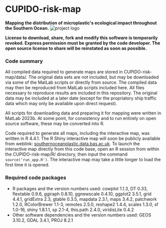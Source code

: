# CUPIDO-risk-map
**Mapping the distribution of microplastic's ecological impact throughout the Southern Ocean.**
![project logo](misc/CUPIDO-logo.png)

**License to download, share, fork and modify this software is temporarily revoked. Express permission must be granted by the code developer. The open source license to share will be reinstated as soon as possible.**

### Code summary

All compiled data required to generate maps are stored in CUPIDO-risk-map/data/. The original data sets are not included, but may be downloaded via some of the MatLab scripts or directly from source. The compiled data may then be reproduced from MatLab scripts included here. All files necessary to reproduce results are included in this repository.
The original data may be included at a later date (except for the propriatory ship traffic data which may only be available upon direct request).

All scripts for downloading data and preparing it for mapping were written in MatLab 2023b. At some point, for consistency and to run entirely on open source software, these may be converted into R.

Code required to generate all maps, including the interactive map, was written in R 4.4.1. The R Shiny interactive map will soon be publicly available from weblink: [southernoceanplastic.data.bas.ac.uk](southernoceanplastic.data.bas.ac.uk). To launch the interactive map directly from this code base, open an R session from within the CUPIDO-risk-map/R/ directory, then input the command `source('run_app.R')`. The interactive map may take a little longer to load the first time it is opened.

### Required code packages

* R packages and the version numbers used: cowplot 1.1.3, DT 0.33, flextable 0.9.6, ggiraph 0.8.10, ggnewscale 0.4.10, ggplot2 3.5.1, grid 4.4.1, gridExtra 2.3, gtable 0.3.5, mapdata 2.3.1, maps 3.4.2, patchwork 1.2.0, RColorBrewer 1.1-3, remotes 2.5.0, reshape2 1.4.4, scales 1.3.0, sf 1.0-16, shiny 1.8.1.1, sp 2.1-4, this.path 2.4.0, viridisLite 0.4.2
* Other software dependencies and the version numbers used: GEOS 3.10.2, GDAL 3.4.1, PROJ 8.2.1

